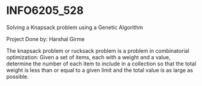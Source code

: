 # INFO6205_528
Solving a Knapsack problem using a Genetic Algorithm

Project Done by: Harshal Girme

The knapsack problem or rucksack problem is a problem in combinatorial optimization: Given a set of items, each with a weight and a value, determine the number of each item to include in a collection so that the total weight is less than or equal to a given limit and the total value is as large as possible.

